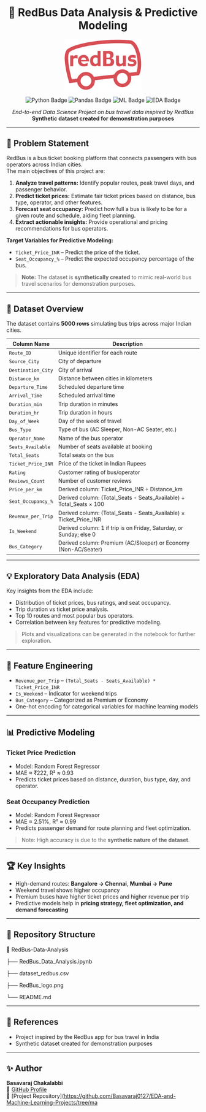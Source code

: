 <h1 align="center">🚌 RedBus Data Analysis & Predictive Modeling</h1>

<p align="center">
    <a href="https://github.com/Basavaraj0127/EDA-and-Machine-Learning-Projects/tree/main/RedBus-Data-Analysis" title="Go to Project Repository">
        <img src="./RedBus_logo.png" width="200" alt="RedBus Logo">
    </a>
</p>

<p align="center">
    <img src="https://img.shields.io/badge/Python-3776AB?style=for-the-badge&logo=python&logoColor=white" alt="Python Badge">
    <img src="https://img.shields.io/badge/Pandas-150458?style=for-the-badge&logo=pandas&logoColor=white" alt="Pandas Badge">
    <img src="https://img.shields.io/badge/Machine_Learning-F7931E?style=for-the-badge&logo=tensorflow&logoColor=white" alt="ML Badge">
    <img src="https://img.shields.io/badge/EDA-F7DF1E?style=for-the-badge&logo=chartdotjs&logoColor=black" alt="EDA Badge">
</p>

<p align="center">
  <i>End-to-end Data Science Project on bus travel data inspired by RedBus</i><br>
  <b>Synthetic dataset created for demonstration purposes</b>
</p>

---

## 📘 Problem Statement

RedBus is a bus ticket booking platform that connects passengers with bus operators across Indian cities.  
The main objectives of this project are:  

1. **Analyze travel patterns:** Identify popular routes, peak travel days, and passenger behavior.  
2. **Predict ticket prices:** Estimate fair ticket prices based on distance, bus type, operator, and other features.  
3. **Forecast seat occupancy:** Predict how full a bus is likely to be for a given route and schedule, aiding fleet planning.  
4. **Extract actionable insights:** Provide operational and pricing recommendations for bus operators.  

**Target Variables for Predictive Modeling:**  
- `Ticket_Price_INR` – Predict the price of the ticket.  
- `Seat_Occupancy_%` – Predict the expected occupancy percentage of the bus.  

> **Note:** The dataset is **synthetically created** to mimic real-world bus travel scenarios for demonstration purposes.

---

## 🧩 Dataset Overview

The dataset contains **5000 rows** simulating bus trips across major Indian cities.

| Column Name             | Description                                                                 |
|-------------------------|-----------------------------------------------------------------------------|
| `Route_ID`              | Unique identifier for each route                                           |
| `Source_City`           | City of departure                                                          |
| `Destination_City`      | City of arrival                                                            |
| `Distance_km`           | Distance between cities in kilometers                                      |
| `Departure_Time`        | Scheduled departure time                                                   |
| `Arrival_Time`          | Scheduled arrival time                                                     |
| `Duration_min`          | Trip duration in minutes                                                   |
| `Duration_hr`           | Trip duration in hours                                                     |
| `Day_of_Week`           | Day of the week of travel                                                  |
| `Bus_Type`              | Type of bus (AC Sleeper, Non-AC Seater, etc.)                              |
| `Operator_Name`         | Name of the bus operator                                                  |
| `Seats_Available`       | Number of seats available at booking                                       |
| `Total_Seats`           | Total seats on the bus                                                     |
| `Ticket_Price_INR`      | Price of the ticket in Indian Rupees                                       |
| `Rating`                | Customer rating of bus/operator                                            |
| `Reviews_Count`         | Number of customer reviews                                                |
| `Price_per_km`          | Derived column: Ticket_Price_INR ÷ Distance_km                             |
| `Seat_Occupancy_%`      | Derived column: (Total_Seats - Seats_Available) ÷ Total_Seats × 100       |
| `Revenue_per_Trip`      | Derived column: (Total_Seats - Seats_Available) × Ticket_Price_INR        |
| `Is_Weekend`            | Derived column: 1 if trip is on Friday, Saturday, or Sunday; else 0        |
| `Bus_Category`          | Derived column: Premium (AC/Sleeper) or Economy (Non-AC/Seater)           |

---

## 💡 Exploratory Data Analysis (EDA)

Key insights from the EDA include:

- Distribution of ticket prices, bus ratings, and seat occupancy.  
- Trip duration vs ticket price analysis.  
- Top 10 routes and most popular bus operators.  
- Correlation between key features for predictive modeling.  

> Plots and visualizations can be generated in the notebook for further exploration.

---

## 🔧 Feature Engineering

- `Revenue_per_Trip` – `(Total_Seats - Seats_Available) * Ticket_Price_INR`  
- `Is_Weekend` – Indicator for weekend trips  
- `Bus_Category` – Categorized as Premium or Economy  
- One-hot encoding for categorical variables for machine learning models  

---

## 📊 Predictive Modeling

### Ticket Price Prediction
- Model: Random Forest Regressor  
- MAE ≈ ₹222, R² ≈ 0.93  
- Predicts ticket prices based on distance, duration, bus type, day, and operator.

### Seat Occupancy Prediction
- Model: Random Forest Regressor  
- MAE ≈ 2.51%, R² ≈ 0.99  
- Predicts passenger demand for route planning and fleet optimization.

> Note: High accuracy is due to the **synthetic nature of the dataset**.

---

## 🏆 Key Insights

- High-demand routes: **Bangalore → Chennai**, **Mumbai → Pune**  
- Weekend travel shows higher occupancy  
- Premium buses have higher ticket prices and higher revenue per trip  
- Predictive models help in **pricing strategy, fleet optimization, and demand forecasting**

---

## 📂 Repository Structure

📁 RedBus-Data-Analysis

├── RedBus_Data_Analysis.ipynb

├── dataset_redbus.csv

├── RedBus_logo.png

└── README.md


---

## 🔗 References

- Project inspired by the RedBus app for bus travel in India  
- Synthetic dataset created for demonstration purposes

---

## ✨ Author

**Basavaraj Chakalabbi**  
📎 [GitHub Profile](https://github.com/Basavaraj0127)  
📂 [Project Repository](https://github.com/Basavaraj0127/EDA-and-Machine-Learning-Projects/tree/ma
